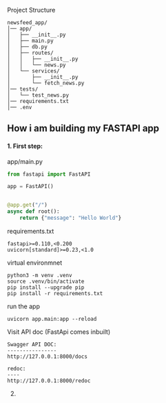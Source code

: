 Project Structure
```
newsfeed_app/
│── app/
│   ├── __init__.py
│   ├── main.py
│   ├── db.py
│   ├── routes/
│   │   ├── __init__.py
│   │   └── news.py
│   └── services/
│       ├── __init__.py
│       └── fetch_news.py
│── tests/
│   └── test_news.py
│── requirements.txt
│── .env
```

## How i am building my FASTAPI app
#### 1. First step:
app/main.py
```python
from fastapi import FastAPI

app = FastAPI()


@app.get("/")
async def root():
    return {"message": "Hello World"}
```

requirements.txt
```
fastapi>=0.110,<0.200
uvicorn[standard]>=0.23,<1.0
```

virtual environmnet
```shell
python3 -m venv .venv
source .venv/bin/activate
pip install --upgrade pip
pip install -r requirements.txt
```

run the app
```shell
uvicorn app.main:app --reload
```

Visit API doc (FastApi comes inbuilt)
```
Swagger API DOC:
----------------
http://127.0.0.1:8000/docs

redoc:
----
http://127.0.0.1:8000/redoc
```

2. 
